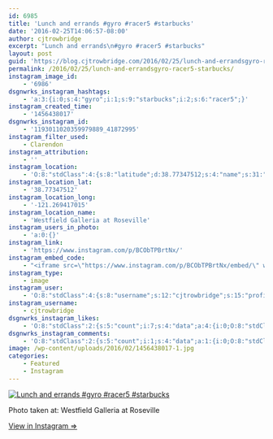 ```yaml
---
id: 6985
title: 'Lunch and errands #gyro #racer5 #starbucks'
date: '2016-02-25T14:06:57-08:00'
author: cjtrowbridge
excerpt: "Lunch and errands\n#gyro #racer5 #starbucks"
layout: post
guid: 'https://blog.cjtrowbridge.com/2016/02/25/lunch-and-errandsgyro-racer5-starbucks/'
permalink: /2016/02/25/lunch-and-errandsgyro-racer5-starbucks/
instagram_image_id:
    - '6986'
dsgnwrks_instagram_hashtags:
    - 'a:3:{i:0;s:4:"gyro";i:1;s:9:"starbucks";i:2;s:6:"racer5";}'
instagram_created_time:
    - '1456438017'
dsgnwrks_instagram_id:
    - '1193011020359979889_41872995'
instagram_filter_used:
    - Clarendon
instagram_attribution:
    - ''
instagram_location:
    - 'O:8:"stdClass":4:{s:8:"latitude";d:38.77347512;s:4:"name";s:31:"Westfield Galleria at Roseville";s:9:"longitude";d:-121.269417015;s:2:"id";i:98933;}'
instagram_location_lat:
    - '38.77347512'
instagram_location_long:
    - '-121.269417015'
instagram_location_name:
    - 'Westfield Galleria at Roseville'
instagram_users_in_photo:
    - 'a:0:{}'
instagram_link:
    - 'https://www.instagram.com/p/BCObTPBrtNx/'
instagram_embed_code:
    - "<iframe src=\"https://www.instagram.com/p/BCObTPBrtNx/embed/\" width=\"612\" height=\"710\" frameborder=\"0\" scrolling=\"no\" allowtransparency=\"true\" class=\"insta-image-embed\"></iframe>\n"
instagram_type:
    - image
instagram_user:
    - 'O:8:"stdClass":4:{s:8:"username";s:12:"cjtrowbridge";s:15:"profile_picture";s:96:"https://scontent.cdninstagram.com/t51.2885-19/s150x150/12081186_1759494767611229_280555941_a.jpg";s:2:"id";s:8:"41872995";s:9:"full_name";s:13:"CJ Trowbridge";}'
instagram_username:
    - cjtrowbridge
dsgnwrks_instagram_likes:
    - 'O:8:"stdClass":2:{s:5:"count";i:7;s:4:"data";a:4:{i:0;O:8:"stdClass":4:{s:8:"username";s:13:"dejanzivkovic";s:15:"profile_picture";s:97:"https://scontent.cdninstagram.com/t51.2885-19/s150x150/12383547_1014941101895319_1660906229_a.jpg";s:2:"id";s:7:"5911391";s:9:"full_name";s:14:"Dejan Zivkovic";}i:1;O:8:"stdClass":4:{s:8:"username";s:11:"arslanawan_";s:15:"profile_picture";s:96:"https://scontent.cdninstagram.com/t51.2885-19/s150x150/12728468_197523383937732_2027544799_a.jpg";s:2:"id";s:9:"811423864";s:9:"full_name";s:3:"﷽";}i:2;O:8:"stdClass":4:{s:8:"username";s:15:"healthy.betches";s:15:"profile_picture";s:95:"https://scontent.cdninstagram.com/t51.2885-19/s150x150/10413843_146719482371235_871832155_a.jpg";s:2:"id";s:10:"2632567348";s:9:"full_name";s:0:"";}i:3;O:8:"stdClass":4:{s:8:"username";s:13:"serphos_photo";s:15:"profile_picture";s:96:"https://scontent.cdninstagram.com/t51.2885-19/s150x150/11910360_749259101850818_1384875259_a.jpg";s:2:"id";s:9:"780193555";s:9:"full_name";s:17:"Gabriel Rodriguez";}}}'
dsgnwrks_instagram_comments:
    - 'O:8:"stdClass":2:{s:5:"count";i:1;s:4:"data";a:1:{i:0;O:8:"stdClass":4:{s:12:"created_time";s:10:"1456438616";s:4:"text";s:10:"Fooooooood";s:4:"from";O:8:"stdClass":4:{s:8:"username";s:12:"insta_greggg";s:15:"profile_picture";s:87:"https://scontent.cdninstagram.com/t51.2885-19/11015509_631729920261966_1468492334_a.jpg";s:2:"id";s:9:"311481769";s:9:"full_name";s:19:"James/Greg/whatever";}s:2:"id";s:19:"1193016043307455235";}}}'
image: /wp-content/uploads/2016/02/1456438017-1.jpg
categories:
    - Featured
    - Instagram
---
```


[![Lunch and errands
#gyro #racer5 #starbucks](https://blog.cjtrowbridge.com/wp-content/uploads/2016/02/1456438017-1-1.jpg)](https://www.instagram.com/p/BCObTPBrtNx/)

Photo taken at: Westfield Galleria at Roseville

[View in Instagram ⇒](https://www.instagram.com/p/BCObTPBrtNx/)